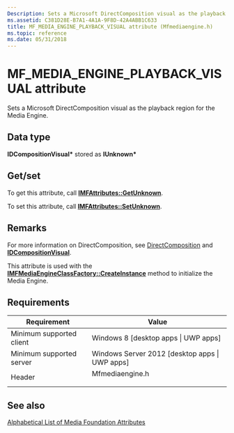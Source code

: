 ```yaml
---
Description: Sets a Microsoft DirectComposition visual as the playback region for the Media Engine.
ms.assetid: C381D28E-B7A1-4A1A-9F8D-42A4ABB1C633
title: MF_MEDIA_ENGINE_PLAYBACK_VISUAL attribute (Mfmediaengine.h)
ms.topic: reference
ms.date: 05/31/2018
---
```


# MF\_MEDIA\_ENGINE\_PLAYBACK\_VISUAL attribute

Sets a Microsoft DirectComposition visual as the playback region for the Media Engine.

## Data type

**IDCompositionVisual\*** stored as **IUnknown\***

## Get/set

To get this attribute, call [**IMFAttributes::GetUnknown**](/windows/desktop/api/mfobjects/nf-mfobjects-imfattributes-getunknown).

To set this attribute, call [**IMFAttributes::SetUnknown**](/windows/desktop/api/mfobjects/nf-mfobjects-imfattributes-setunknown).

## Remarks

For more information on DirectComposition, see [DirectComposition](../directcomp/directcomposition-portal.md) and [**IDCompositionVisual**](/windows/win32/api/dcomp/nn-dcomp-idcompositionvisual).

This attribute is used with the [**IMFMediaEngineClassFactory::CreateInstance**](/windows/desktop/api/mfmediaengine/nf-mfmediaengine-imfmediaengineclassfactory-createinstance) method to initialize the Media Engine.

## Requirements



| Requirement | Value |
|-------------------------------------|--------------------------------------------------------------------------------------------|
| Minimum supported client<br/> | Windows 8 \[desktop apps \| UWP apps\]<br/>                                          |
| Minimum supported server<br/> | Windows Server 2012 \[desktop apps \| UWP apps\]<br/>                                |
| Header<br/>                   | <dl> <dt>Mfmediaengine.h</dt> </dl> |



## See also

<dl> <dt>

[Alphabetical List of Media Foundation Attributes](alphabetical-list-of-media-foundation-attributes.md)
</dt> </dl>

 

 
